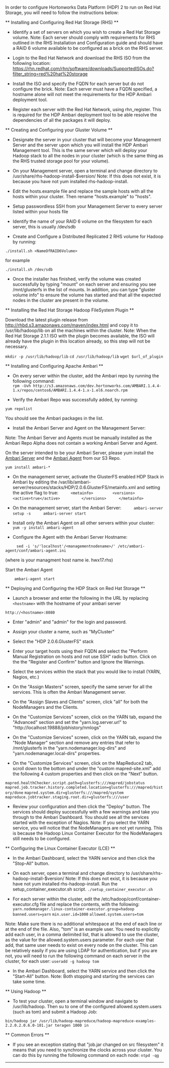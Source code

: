 In order to configure Hortonworks Data Platform (HDP) 2 to run on Red Hat Storage, you will need to follow the instructions below:

** Installing and Configuring Red Hat Storage (RHS) **

* Identify a set of servers on which you wish to create a Red Hat Storage volume. Note: Each server should comply with requirements for RHS outlined in the RHS Installation and Configuration guide and should have a RAID 6 volume available to be configured as a brick on the RHS server.

* Login to the Red Hat Network and download the RHS ISO from the following location: 
https://rhn.redhat.com/rhn/software/downloads/SupportedISOs.do?filter_string=red%20hat%20storage

* Install the ISO and specify the FQDN for each server but do not configure the brick. Note: Each server must have a FQDN specified, a hostname alone will not meet the requirements for the HDP Ambari deployment tool.

* Register each server with the Red Hat Network, using rhn_register. This is required for the HDP Ambari deployment tool to be able resolve the dependencies of all the packages it will deploy.

** Creating and Configuring your Gluster Volume **

* Designate the server in your cluster that will become your Management Server and the server upon which you will install the HDP Ambari Management tool. This is the same server which will deploy your Hadoop stack to all the nodes in your cluster (which is the same thing as the RHS trusted storage pool for your volume).

* On your Management server, open a terminal and change directory to /usr/share/rhs-hadoop-install-$version/   Note: If this does not exist, it is because you have not yum installed rhs-hadoop-install. 

* Edit the hosts.example file and replace the sample hosts with all the hosts within your cluster. Then rename "hosts.example" to "hosts".

* Setup passwordless SSH from your Management Server to every server listed within your hosts file

* Identify the name of your RAID 6 volume on the filesystem for each server, this is usually /dev/sdb

* Create and Configure a Distributed Replicated 2 RHS volume for Hadoop by running:

`./install.sh <NameOfRAID6Volume>`

for example

`./install.sh /dev/sdb`

* Once the installer has finished, verify the volume was created successfully by typing "mount" on each server and ensuring you see /mnt/glusterfs in the list of mounts. In addition, you can type "gluster volume info" to ensure the volume has started and that all the expected nodes in the cluster are present in the volume.

** Installing the Red Hat Storage Hadoop FileSystem Plugin **

Download the latest plugin release from http://rhbd.s3.amazonaws.com/maven/index.html and copy it to /usr/lib/hadoop/lib on all the machines within the cluster. Note: When the Red Hat Storage 2.1.1 ISO with the plugin becomes available, the ISO will already have the plugin in this location already, so this step will not be necessary.

`mkdir -p /usr/lib/hadoop/lib`
`cd /usr/lib/hadoop/lib`
`wget $url_of_plugin`

** Installing and Configuring Apache Ambari **

* On every server within the cluster, add the Ambari repo by running the following command:		
`rpm -Uvh http://s3.amazonaws.com/dev.hortonworks.com/AMBARI.1.4.4-1.x/repos/centos6/AMBARI.1.4.4-1.x-1.el6.noarch.rpm`

* Verify the Ambari Repo was successfully added, by running:

`yum repolist` 

   You should see the Ambari packages in the list.

* Install the Ambari Server and Agent on the Management Server:

Note: The Ambari Server and Agents must be manually installed as the Ambari Repo Alpha does not contain a working Ambari Server and Agent.

On the server intended to be your Ambari Server, please yum install the [Ambari Server](http://ambari-fork.s3.amazonaws.com/ambari-server-1.3.0-SNAPSHOT20140110162116.noarch.rpm) and the [Ambari Agent](http://ambari-fork.s3.amazonaws.com/ambari-agent-1.3.0-SNAPSHOT20140110162153.x86_64.rpm) from our S3 Repo.

`yum install ambari-*`

* On the management server, activate the GlusterFS enabled HDP Stack in Ambari by editing the /var/lib/ambari-server/resources/stacks/HDP/2.0.6.GlusterFS/metainfo.xml and setting the active flag to true:
`     <metainfo>`
`        <versions>`
`               <active>true</active>`
`         </versions>`
`     </metainfo>`

* On the management server, start the Ambari Server:
`     ambari-server setup -s`
`     ambari-server start`

*  Install only the Ambari Agent on all other servers within your cluster:
`     yum -y install ambari-agent`

* Configure the Agent with the Ambari Server Hostname: 

`     sed -i 's/'localhost'/<managementnodename>/' /etc/ambari-agent/conf/ambari-agent.ini`

(where <managementnodename> is your managment host name ie. hwx17.rhs)

Start the Ambari Agent 
 
`    ambari-agent start`


** Deploying and Configuring the HDP Stack on Red Hat Storage **


* Launch a browser and enter the following in the URL by replacing `<hostname>` with the hostname of your ambari server 

`http://<hostname>:8080`

* Enter "admin" and "admin" for the login and password.

* Assign your cluster a name, such as "MyCluster"

* Select the "HDP 2.0.6.GlusterFS" stack

* Enter your target hosts using their FQDN and select the "Perform Manual Registration  on hosts and not use SSH" radio button. Click on the the "Register and Confirm" button and Ignore the Warnings.

* Select the services within the stack that you would like to install (YARN, Nagios, etc.)

* On the "Assign Masters" screen, specify the same server for all the services. This is often the Ambari Management server.

* On the "Assign Slaves and Clients" screen, click "all" for both the NodeManagers and the Clients.

* On the "Customize Services" screen, click on the YARN tab, expand the "Advanced" section and set the "yarn.log.server.url" to "http://localhost:19888/jobhistory/nmlogs" 

* On the "Customize Services" screen, click on the YARN tab, expand the "Node Manager" section and remove any entries that refer to /mnt/glusterfs in the "yarn.nodemanager.log-dirs" and "yarn.nodemanager.local-dirs" properties.

* On the "Customize Services" screen, click on the MapReduce2 tab, scroll down to the bottom and under the "custom mapred-site.xml" add the following 4 custom properties and then click on the "Next" button.

`mapred.healthChecker.script.path=glusterfs:///mapred/jobstatus`
`mapred.job.tracker.history.completed.location=glusterfs:///mapred/history/done`
`mapred.system.dir=glusterfs:///mapred/system`
`mapreduce.jobtracker.staging.root.dir=glusterfs:///user`

* Review your configuration and then click the "Deploy" button. The services should deploy successfully with a few warnings and take you through to the Ambari Dashboard. You should see all the services started with the exception of Nagios. Note: If you select the YARN service, you will notice that the NodeManagers are not yet running. This is because the Hadoop Linux Container Executor for the NodeManagers still needs to be configured.

** Configuring the Linux Container Executor (LCE) **

* In the Ambari Dashboard, select the YARN service and then click the "Stop-All" button.

* On each server, open a terminal and change directory to /usr/share/rhs-hadoop-install-$version/   Note: If this does not exist, it is because you have not yum installed rhs-hadoop-install. Run the setup_container_executor.sh script.
`./setup_container_executor.sh`

* For each server within the cluster, edit the /etc/hadoop/conf/container-executor.cfg file and replace the contents, with the following:
`yarn.nodemanager.linux-container-executor.group=hadoop`
`banned.users=yarn`
`min.user.id=1000`
`allowed.system.users=tom`

Note: Make sure there is no additional whitespace at the end of each line or at the end of the file. Also, "tom" is an example user. You need to explicitly add each user, in a comma delimited list, that is allowed to use the cluster, as the value for the allowed.system.users parameter. For each user that add, that same user needs to exist on every node on the cluster. This can be relatively easily if you are using LDAP for authentication, but if you are not, you will need to run the following command on each server in the cluster, for each user:
`useradd -g hadoop tom`

* In the Ambari Dashboard, select the YARN service and then click the "Start-All" button. Note: Both stopping and starting the services can take some time.

** Using Hadoop  **

* To test your cluster, open a terminal window and navigate to /usr/lib/hadoop. Then su to one of the configured allowed.system.users (such as tom) and submit a Hadoop Job:

`bin/hadoop jar /usr/lib/hadoop-mapreduce/hadoop-mapreduce-examples-2.2.0.2.0.6.0-101.jar teragen 1000 in`


** Common Errors  **

* If you see an exception stating that "job.jar changed on src filesystem" it means that you need to synchronize the clocks across your cluster. You can do this by running the following command on each node:
`ntpd -qg`

------------------